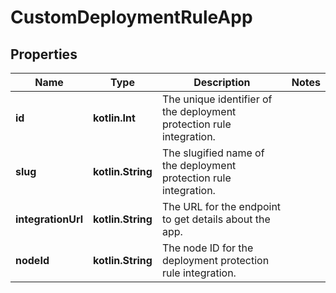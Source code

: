 
# CustomDeploymentRuleApp

## Properties
Name | Type | Description | Notes
------------ | ------------- | ------------- | -------------
**id** | **kotlin.Int** | The unique identifier of the deployment protection rule integration. | 
**slug** | **kotlin.String** | The slugified name of the deployment protection rule integration. | 
**integrationUrl** | **kotlin.String** | The URL for the endpoint to get details about the app. | 
**nodeId** | **kotlin.String** | The node ID for the deployment protection rule integration. | 



